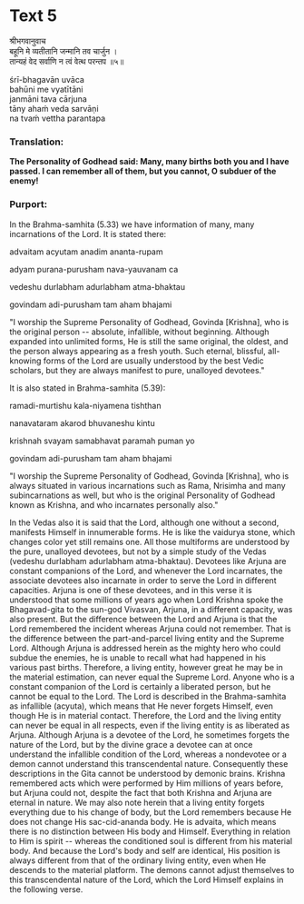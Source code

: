 # Text 5

श्रीभगवानुवाच  
बहूनि मे व्यतीतानि जन्मानि तव चार्जुन ।  
तान्यहं वेद सर्वाणि न त्वं वेत्थ परन्तप ॥५॥

śrī-bhagavān uvāca  
bahūni me vyatītāni  
janmāni tava cārjuna  
tāny ahaḿ veda sarvāṇi  
na tvaḿ vettha parantapa



### Translation:

**The Personality of Godhead said: Many, many births both you and I have passed. I can remember all of them, but you cannot, O subduer of the enemy!**

### Purport:

In the Brahma-samhita (5.33) we have information of many, many incarnations of the Lord. It is stated there:

advaitam acyutam anadim ananta-rupam

adyam purana-purusham nava-yauvanam ca

vedeshu durlabham adurlabham atma-bhaktau

govindam adi-purusham tam aham bhajami

"I worship the Supreme Personality of Godhead, Govinda [Krishna], who is the original person -- absolute, infallible, without beginning. Although expanded into unlimited forms, He is still the same original, the oldest, and the person always appearing as a fresh youth. Such eternal, blissful, all-knowing forms of the Lord are usually understood by the best Vedic scholars, but they are always manifest to pure, unalloyed devotees."

It is also stated in Brahma-samhita (5.39):

ramadi-murtishu kala-niyamena tishthan

nanavataram akarod bhuvaneshu kintu

krishnah svayam samabhavat paramah puman yo

govindam adi-purusham tam aham bhajami

"I worship the Supreme Personality of Godhead, Govinda [Krishna], who is always situated in various incarnations such as Rama, Nrisimha and many subincarnations as well, but who is the original Personality of Godhead known as Krishna, and who incarnates personally also."

In the Vedas also it is said that the Lord, although one without a second, manifests Himself in innumerable forms. He is like the vaidurya stone, which changes color yet still remains one. All those multiforms are understood by the pure, unalloyed devotees, but not by a simple study of the Vedas (vedeshu durlabham adurlabham atma-bhaktau). Devotees like Arjuna are constant companions of the Lord, and whenever the Lord incarnates, the associate devotees also incarnate in order to serve the Lord in different capacities. Arjuna is one of these devotees, and in this verse it is understood that some millions of years ago when Lord Krishna spoke the Bhagavad-gita to the sun-god Vivasvan, Arjuna, in a different capacity, was also present. But the difference between the Lord and Arjuna is that the Lord remembered the incident whereas Arjuna could not remember. That is the difference between the part-and-parcel living entity and the Supreme Lord. Although Arjuna is addressed herein as the mighty hero who could subdue the enemies, he is unable to recall what had happened in his various past births. Therefore, a living entity, however great he may be in the material estimation, can never equal the Supreme Lord. Anyone who is a constant companion of the Lord is certainly a liberated person, but he cannot be equal to the Lord. The Lord is described in the Brahma-samhita as infallible (acyuta), which means that He never forgets Himself, even though He is in material contact. Therefore, the Lord and the living entity can never be equal in all respects, even if the living entity is as liberated as Arjuna. Although Arjuna is a devotee of the Lord, he sometimes forgets the nature of the Lord, but by the divine grace a devotee can at once understand the infallible condition of the Lord, whereas a nondevotee or a demon cannot understand this transcendental nature. Consequently these descriptions in the Gita cannot be understood by demonic brains. Krishna remembered acts which were performed by Him millions of years before, but Arjuna could not, despite the fact that both Krishna and Arjuna are eternal in nature. We may also note herein that a living entity forgets everything due to his change of body, but the Lord remembers because He does not change His sac-cid-ananda body. He is advaita, which means there is no distinction between His body and Himself. Everything in relation to Him is spirit -- whereas the conditioned soul is different from his material body. And because the Lord's body and self are identical, His position is always different from that of the ordinary living entity, even when He descends to the material platform. The demons cannot adjust themselves to this transcendental nature of the Lord, which the Lord Himself explains in the following verse.
